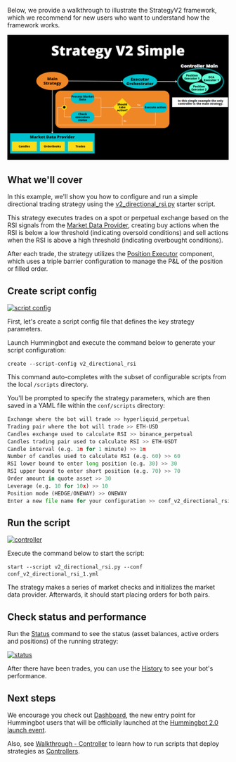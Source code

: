 Below, we provide a walkthrough to illustrate the StrategyV2 framework, which we recommend for new users who want to understand how the framework works.

![simple](diagrams/9.png)

## What we'll cover

In this example, we'll show you how to configure and run a simple directional trading strategy using the [v2_directional_rsi.py](https://github.com/hummingbot/hummingbot/blob/development/scripts/v2_directional_rsi.py) starter script.

This strategy executes trades on a spot or perpetual exchange based on the RSI signals from the [Market Data Provider](/v2-strategies/data/), creating buy actions when the RSI is below a low threshold (indicating oversold conditions) and sell actions when the RSI is above a high threshold (indicating overbought conditions).  

After each trade, the strategy utilizes the [Position Executor](/v2-strategies/executors/positionexecutor/) component, which uses a triple barrier configuration to manage the P&L of the position or filled order.

## Create script config

[![script config](../diagrams/21.png)](../diagrams/21.png)

First, let's create a script config file that defines the key strategy parameters.

Launch Hummingbot and execute the command below to generate your script configuration:

```shell
create --script-config v2_directional_rsi
```

This command auto-completes with the subset of configurable scripts from the local `/scripts` directory.

You'll be prompted to specify the strategy parameters, which are then saved in a YAML file within the `conf/scripts` directory:

```python
Exchange where the bot will trade >> hyperliquid_perpetual
Trading pair where the bot will trade >> ETH-USD
Candles exchange used to calculate RSI >> binance_perpetual
Candles trading pair used to calculate RSI >> ETH-USDT
Candle interval (e.g. 1m for 1 minute) >> 1m
Number of candles used to calculate RSI (e.g. 60) >> 60
RSI lower bound to enter long position (e.g. 30) >> 30
RSI upper bound to enter short position (e.g. 70) >> 70
Order amount in quote asset >> 30
Leverage (e.g. 10 for 10x) >> 10
Position mode (HEDGE/ONEWAY) >> ONEWAY
Enter a new file name for your configuration >> conf_v2_directional_rsi_1.yml
```

## Run the script 

[![controller](../diagrams/22.png)](../diagrams/22.png)

Execute the command below to start the script:

```shell
start --script v2_directional_rsi.py --conf conf_v2_directional_rsi_1.yml
```

The strategy makes a series of market checks and initializes the market data provider. Afterwards, it should start placing orders for both pairs. 

## Check status and performance

Run the [Status](/client/status/) command to see the status (asset balances, active orders and positions) of the running strategy:

[![status](../diagrams/23.png)](../diagrams/23.png)

After there have been trades, you can use the [History](/client/history) to see your bot's performance.

## Next steps

We encourage you check out [Dashboard](/dashboard), the new entry point for Hummingbot users that will be officially launched at the [Hummingbot 2.0 launch event](https://lu.ma/ieyvhcft).

Also, see [Walkthrough - Controller](./walkthrough-controller.md) to learn how to run scripts that deploy strategies as [Controllers](/v2-strategies/controllers).
